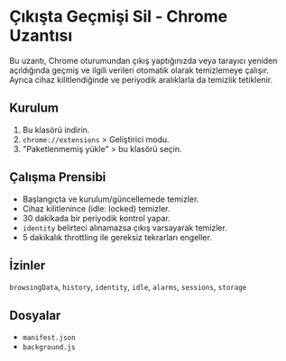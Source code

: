 # Çıkışta Geçmişi Sil - Chrome Uzantısı

Bu uzantı, Chrome oturumundan çıkış yaptığınızda veya tarayıcı yeniden açıldığında geçmiş ve ilgili verileri otomatik olarak temizlemeye çalışır. Ayrıca cihaz kilitlendiğinde ve periyodik aralıklarla da temizlik tetiklenir.

## Kurulum
1. Bu klasörü indirin.
2. `chrome://extensions` > Geliştirici modu.
3. "Paketlenmemiş yükle" > bu klasörü seçin.

## Çalışma Prensibi
- Başlangıçta ve kurulum/güncellemede temizler.
- Cihaz kilitlenince (idle: locked) temizler.
- 30 dakikada bir periyodik kontrol yapar.
- `identity` belirteci alınamazsa çıkış varsayarak temizler.
- 5 dakikalık throttling ile gereksiz tekrarları engeller.

## İzinler
`browsingData`, `history`, `identity`, `idle`, `alarms`, `sessions`, `storage`

## Dosyalar
- `manifest.json`
- `background.js`

